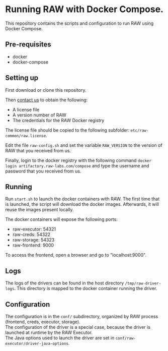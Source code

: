 # Running RAW with Docker Compose.

This repository contains the scripts and configuration to run RAW using Docker Compose.

## Pre-requisites

- docker
- docker-compose

## Setting up

First download or clone this repository.

Then [contact us](https://www.raw-labs.com/contact-us/) to obtain the following:
- A license file
- A version number of RAW
- The credentials for the RAW Docker registry

The license file should be copied to the following subfolder: `etc/raw-common/raw.license`.

Edit the file `raw-config.sh` and set the variable `RAW_VERSION` to the version of RAW that you received from us.

Finally, login to the docker registry with the following command `docker login artifactory.raw-labs.com/compose` and type the username and password that you received from us.


##  Running

Run `start.sh` to launch the docker containers with RAW.
The first time that is launched, the script will download the docker images. Afterwards, it will reuse the images present locally.

The docker containers will expose the following ports:

- raw-executor: 54321
- raw-creds: 54322
- raw-storage: 54323
- raw-frontend: 9000

To access the frontend, open a browser and go to "localhost:9000".


## Logs

The logs of the drivers can be found in the host directory `/tmp/raw-driver-logs`.
This directory is mapped to the docker container running the driver.


## Configuration		

The configuration is in the `conf/` subdirectory, organized by RAW process (frontend, creds, executor, storage).		
The configuration of the driver is a special case, because the driver is launched at runtime by the RAW Executor.		
The Java options used to launch the driver are set in `conf/raw-executor/driver-java-options`.
